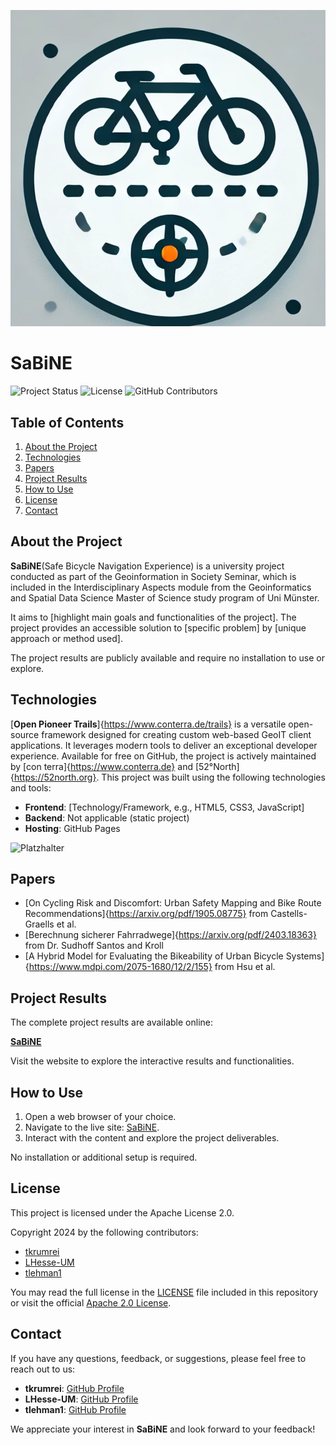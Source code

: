 ![Project Logo](opt/src/img/icon_SaBiNE.png)
# SaBiNE 

![Project Status](https://img.shields.io/badge/Status-Active-brightgreen)
![License](https://img.shields.io/badge/License-Apache%202.0-blue)
![GitHub Contributors](https://img.shields.io/github/contributors/LHesse-UM/SaBiNE)

## Table of Contents

1. [About the Project](#about-the-project)
2. [Technologies](#technologies)
3. [Papers](#papers)
3. [Project Results](#project-results)
4. [How to Use](#how-to-use)
5. [License](#license)
6. [Contact](#contact)

## About the Project

**SaBiNE**(Safe Bicycle Navigation Experience) is a university project conducted as part of the Geoinformation in Society Seminar, which is included in the Interdisciplinary Aspects module from the Geoinformatics and Spatial Data Science Master of Science study program of Uni Münster.

 It aims to [highlight main goals and functionalities of the project]. The project provides an accessible solution to [specific problem] by [unique approach or method used].

The project results are publicly available and require no installation to use or explore.

## Technologies

[**Open Pioneer Trails**]{https://www.conterra.de/trails} is a versatile open-source framework designed for creating custom web-based GeoIT client applications. It leverages modern tools to deliver an exceptional developer experience. Available for free on GitHub, the project is actively maintained by [con terra]{https://www.conterra.de} and [52°North]{https://52north.org}.
This project was built using the following technologies and tools:

- **Frontend**: [Technology/Framework, e.g., HTML5, CSS3, JavaScript]
- **Backend**: Not applicable (static project)
- **Hosting**: GitHub Pages

![Platzhalter](documenting/placeholder.png)

## Papers

- [On Cycling Risk and Discomfort: Urban Safety Mapping
and Bike Route Recommendations]{https://arxiv.org/pdf/1905.08775} from Castells-Graells et al.
- [Berechnung sicherer Fahrradwege]{https://arxiv.org/pdf/2403.18363}
from Dr. Sudhoff Santos and Kroll
- [A Hybrid Model for Evaluating the Bikeability of Urban Bicycle Systems]{https://www.mdpi.com/2075-1680/12/2/155} from Hsu et al.

## Project Results

The complete project results are available online:

[ **SaBiNE**](https://LHesse-UM.github.io/SaBiNE/)

Visit the website to explore the interactive results and functionalities.

## How to Use

1. Open a web browser of your choice.
2. Navigate to the live site: [SaBiNE](https://LHesse-UM.github.io/SaBiNE/).
3. Interact with the content and explore the project deliverables.

No installation or additional setup is required.

## License

This project is licensed under the Apache License 2.0. 

Copyright 2024 by the following contributors:

- [tkrumrei](https://github.com/tkrumrei)
- [LHesse-UM](https://github.com/LHesse-UM)
- [tlehman1](https://github.com/tlehman1)

You may read the full license in the [LICENSE](LICENSE) file included in this repository or visit the official [Apache 2.0 License](http://www.apache.org/licenses/LICENSE-2.0).

## Contact

If you have any questions, feedback, or suggestions, please feel free to reach out to us:

- **tkrumrei**: [GitHub Profile](https://github.com/tkrumrei)
- **LHesse-UM**: [GitHub Profile](https://github.com/LHesse-UM)
- **tlehman1**: [GitHub Profile](https://github.com/tlehman1)

We appreciate your interest in **SaBiNE** and look forward to your feedback!
